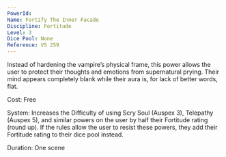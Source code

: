 ```yaml
---
PowerId: 
Name: Fortify The Inner Facade
Discipline: Fortitude
Level: 3
Dice Pool: None
Reference: V5 259
---
```

Instead of hardening the vampire’s physical frame, this power allows the user to protect their thoughts and emotions from supernatural prying. Their mind appears completely blank while their aura is, for lack of better words, flat.   

Cost: Free   

System: Increases the Difficulty of using Scry Soul (Auspex 3), Telepathy (Auspex 5), and similar powers on the user by half their Fortitude rating (round up). If the rules allow the user to resist these powers, they add their Fortitude rating to their dice pool instead.   

Duration: One scene